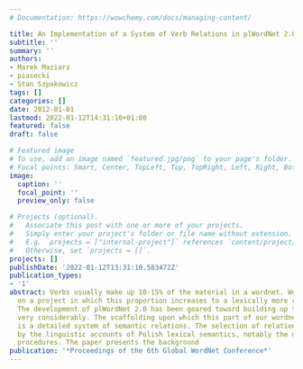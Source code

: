 ```yaml
---
# Documentation: https://wowchemy.com/docs/managing-content/

title: An Implementation of a System of Verb Relations in plWordNet 2.0
subtitle: ''
summary: ''
authors:
- Marek Maziarz
- piasecki
- Stan Szpakowicz
tags: []
categories: []
date: 2012-01-01
lastmod: 2022-01-12T14:31:10+01:00
featured: false
draft: false

# Featured image
# To use, add an image named `featured.jpg/png` to your page's folder.
# Focal points: Smart, Center, TopLeft, Top, TopRight, Left, Right, BottomLeft, Bottom, BottomRight.
image:
  caption: ''
  focal_point: ''
  preview_only: false

# Projects (optional).
#   Associate this post with one or more of your projects.
#   Simply enter your project's folder or file name without extension.
#   E.g. `projects = ["internal-project"]` references `content/project/deep-learning/index.md`.
#   Otherwise, set `projects = []`.
projects: []
publishDate: '2022-01-12T13:31:10.583472Z'
publication_types:
- '1'
abstract: Verbs usually make up 10-15% of the material in a wordnet. We have embarked
  on a project in which this proportion increases to a lexically more realistic 1/3.
  The development of plWordNet 2.0 has been geared toward building up the verb hierarchy
  very considerably. The scaffolding upon which this part of our wordnet will rest
  is a detailed system of semantic relations. The selection of relations is informed
  by the linguistic accounts of Polish lexical semantics, notably the derivational
  procedures. The paper presents the background
publication: '*Proceedings of the 6th Global WordNet Conference*'
---
```

